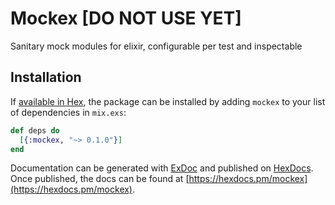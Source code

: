 # Mockex [DO NOT USE YET]

Sanitary mock modules for elixir, configurable per test and inspectable

## Installation

If [available in Hex](https://hex.pm/docs/publish), the package can be installed
by adding `mockex` to your list of dependencies in `mix.exs`:

```elixir
def deps do
  [{:mockex, "~> 0.1.0"}]
end
```

Documentation can be generated with [ExDoc](https://github.com/elixir-lang/ex_doc)
and published on [HexDocs](https://hexdocs.pm). Once published, the docs can
be found at [https://hexdocs.pm/mockex](https://hexdocs.pm/mockex).

